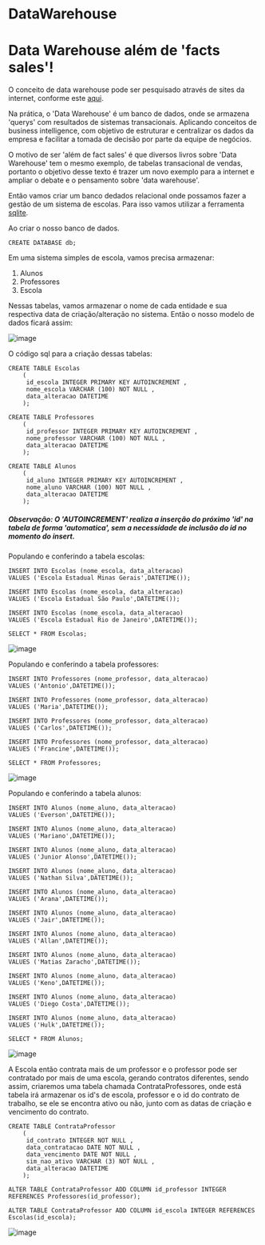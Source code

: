 # DataWarehouse

<h1>Data Warehouse além de 'facts sales'!</h1>

O conceito de data warehouse pode ser pesquisado através de sites da internet, conforme este <a href="https://www.computerweekly.com/tip/Inmon-or-Kimball-Which-approach-is-suitable-for-your-data-warehouse">aqui</a>.

Na prática, o 'Data Warehouse' é um banco de dados, onde se armazena 'querys' com resultados de sistemas transacionais. Aplicando conceitos de business intelligence, com objetivo de estruturar e centralizar os dados da empresa e facilitar a tomada de decisão por parte da equipe de negócios.

O motivo de ser 'além de fact sales' é que diversos livros sobre 'Data Warehouse' tem o mesmo exemplo, de tabelas transacional de vendas, portanto o objetivo desse texto é trazer um novo exemplo para a internet e ampliar o debate e o pensamento sobre 'data warehouse'.

Então vamos criar um banco dedados relacional onde possamos fazer a gestão de um sistema de escolas. Para isso vamos utilizar a ferramenta <a href="https://www.tutorialspoint.com/sqlite/index.htm">sqlite</a>.

Ao criar o nosso banco de dados.

```
CREATE DATABASE db;
```

Em uma sistema simples de escola, vamos precisa armazenar:

1. Alunos
2. Professores
3. Escola

Nessas tabelas, vamos armazenar o nome de cada entidade e sua respectiva data de criação/alteração no sistema. Então o nosso modelo de dados ficará assim:

![image](https://user-images.githubusercontent.com/60554958/145249311-a7f11af1-6fd2-48c5-bbaa-417a4e562b4d.png)

O código sql para a criação dessas tabelas:

```
CREATE TABLE Escolas 
    (
     id_escola INTEGER PRIMARY KEY AUTOINCREMENT , 
     nome_escola VARCHAR (100) NOT NULL , 
     data_alteracao DATETIME 
    );

CREATE TABLE Professores 
    (
     id_professor INTEGER PRIMARY KEY AUTOINCREMENT , 
     nome_professor VARCHAR (100) NOT NULL , 
     data_alteracao DATETIME 
    );
	
CREATE TABLE Alunos 
    (
     id_aluno INTEGER PRIMARY KEY AUTOINCREMENT , 
     nome_aluno VARCHAR (100) NOT NULL , 
     data_alteracao DATETIME 
    );
```
<h5>Observação: O 'AUTOINCREMENT' realiza a inserção do próximo 'id' na tabela de forma 'automatica', sem a necessídade de inclusão do id no momento do insert.</h5>

Populando e conferindo a tabela escolas:
```
INSERT INTO Escolas (nome_escola, data_alteracao)
VALUES ('Escola Estadual Minas Gerais',DATETIME());

INSERT INTO Escolas (nome_escola, data_alteracao)
VALUES ('Escola Estadual São Paulo',DATETIME());

INSERT INTO Escolas (nome_escola, data_alteracao)
VALUES ('Escola Estadual Rio de Janeiro',DATETIME());

SELECT * FROM Escolas;
```
![image](https://user-images.githubusercontent.com/60554958/145245857-4fbd2001-4f46-418c-b436-99c62037ccf5.png)

Populando e conferindo a tabela professores:
```
INSERT INTO Professores (nome_professor, data_alteracao)
VALUES ('Antonio',DATETIME());

INSERT INTO Professores (nome_professor, data_alteracao)
VALUES ('Maria',DATETIME());

INSERT INTO Professores (nome_professor, data_alteracao)
VALUES ('Carlos',DATETIME());

INSERT INTO Professores (nome_professor, data_alteracao)
VALUES ('Francine',DATETIME());

SELECT * FROM Professores;
```
![image](https://user-images.githubusercontent.com/60554958/145247620-a826f16e-1a05-452d-bb00-c350af0b4602.png)

Populando e conferindo a tabela alunos:
```
INSERT INTO Alunos (nome_aluno, data_alteracao)
VALUES ('Everson',DATETIME());

INSERT INTO Alunos (nome_aluno, data_alteracao)
VALUES ('Mariano',DATETIME());

INSERT INTO Alunos (nome_aluno, data_alteracao)
VALUES ('Junior Alonso',DATETIME());

INSERT INTO Alunos (nome_aluno, data_alteracao)
VALUES ('Nathan Silva',DATETIME());

INSERT INTO Alunos (nome_aluno, data_alteracao)
VALUES ('Arana',DATETIME());

INSERT INTO Alunos (nome_aluno, data_alteracao)
VALUES ('Jair',DATETIME());

INSERT INTO Alunos (nome_aluno, data_alteracao)
VALUES ('Allan',DATETIME());

INSERT INTO Alunos (nome_aluno, data_alteracao)
VALUES ('Matias Zaracho',DATETIME());

INSERT INTO Alunos (nome_aluno, data_alteracao)
VALUES ('Keno',DATETIME());

INSERT INTO Alunos (nome_aluno, data_alteracao)
VALUES ('Diego Costa',DATETIME());

INSERT INTO Alunos (nome_aluno, data_alteracao)
VALUES ('Hulk',DATETIME());

SELECT * FROM Alunos;
```
![image](https://user-images.githubusercontent.com/60554958/145248276-1deeaeff-aa8c-4755-b10c-3b4d396231c9.png)

A Escola então contrata mais de um professor e o professor pode ser contratado por mais de uma escola, gerando contratos diferentes, sendo assim, criaremos uma tabela chamada ContrataProfessores, onde está tabela irá armazenar os id's de escola, professor e o id do contrato de trabalho, se ele se encontra ativo ou não, junto com as datas de criação e vencimento do contrato.

```
CREATE TABLE ContrataProfessor 
    (
     id_contrato INTEGER NOT NULL , 
     data_contratacao DATE NOT NULL , 
     data_vencimento DATE NOT NULL , 
     sim_nao_ativo VARCHAR (3) NOT NULL , 
     data_alteracao DATETIME 
    );

ALTER TABLE ContrataProfessor ADD COLUMN id_professor INTEGER REFERENCES Professores(id_professor);

ALTER TABLE ContrataProfessor ADD COLUMN id_escola INTEGER REFERENCES Escolas(id_escola);
```
![image](https://user-images.githubusercontent.com/60554958/145251084-b3e0bd95-704d-4d3b-864f-8372c7b96012.png)
